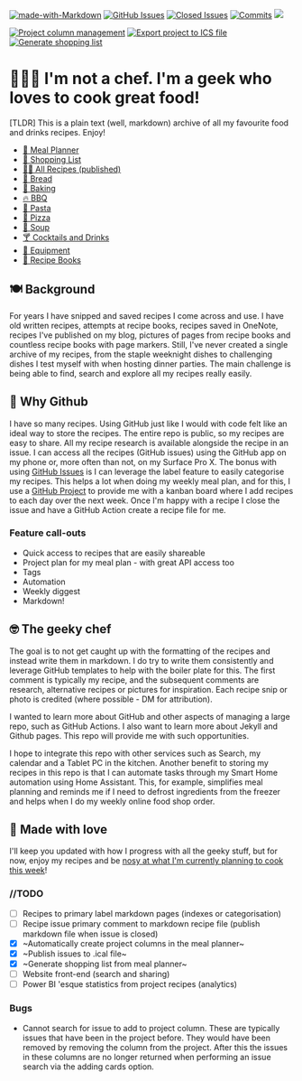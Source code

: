 [![made-with-Markdown](https://img.shields.io/badge/Made%20with-Markdown-1f425f.svg)](http://commonmark.org)
[![GitHub Issues](https://img.shields.io/github/issues/jcallaghan/The-Cookbook.svg)](https://github.com/jcallaghan/The-Cookbook/issues/)
[![Closed Issues](https://img.shields.io/github/issues-closed/jcallaghan/The-Cookbook?label=)](https://github.com/jcallaghan/The-Cookbook/issues/)
[![Commits](https://img.shields.io/github/last-commit/jcallaghan/The-Cookbook)](https://github.com/jcallaghan/The-Cookbook/commits/)
![](https://img.shields.io/github/commit-activity/m/jcallaghan/The-Cookbook?label=activity)

[![Project column management](https://github.com/jcallaghan/The-Cookbook/actions/workflows/projectcolumnmanagement.yml/badge.svg)](https://github.com/jcallaghan/The-Cookbook/actions/workflows/projectcolumnmanagement.yml) 
[![Export project to ICS file](https://github.com/jcallaghan/The-Cookbook/actions/workflows/generateicsfile.yml/badge.svg)](https://github.com/jcallaghan/The-Cookbook/actions/workflows/generateicsfile.yml)
[![Generate shopping list](https://github.com/jcallaghan/The-Cookbook/actions/workflows/generateshoppinglist.yml/badge.svg)](https://github.com/jcallaghan/The-Cookbook/actions/workflows/generateshoppinglist.yml)

# 👨🏼‍🍳 I'm not a chef. I'm a geek who loves to cook great food!
[TLDR] This is a plain text (well, markdown) archive of all my favourite food and drinks recipes. Enjoy!

- [📅 Meal Planner](../../projects/10)
- [🛒 Shopping List](/resources/ShoppingList.md)
- [🧑‍🍳 All Recipes (published)](/index/all-recipes.md)
- [🍞 Bread](/index/bread.md)
- [🍥 Baking](/index/baking.md)
- [🔥 BBQ](/index/bbq.md)
- [🍝 Pasta](/index/pasta.md)
- [🍕 Pizza](/index/pizza.md)
- [🍲 Soup](/index/soups.md)
- [🍸 Cocktails and Drinks](/index/cocktails-and-drinks.md)
- [🔪 Equipment](/resources/equipment.md)
- [📖 Recipe Books](/resources/recipe-books.md)

## 🍽️ Background
For years I have snipped and saved recipes I come across and use. I have old written recipes, attempts at recipe books, recipes saved in OneNote, recipes I've published on my blog, pictures of pages from recipe books and countless recipe books with page markers. Still, I've never created a single archive of my recipes, from the staple weeknight dishes to challenging dishes I test myself with when hosting dinner parties. The main challenge is being able to find, search and explore all my recipes really easily.

## 🧰 Why Github 
I have so many recipes. Using GitHub just like I would with code felt like an ideal way to store the recipes. The entire repo is public, so my recipes are easy to share. All my recipe research is available alongside the recipe in an issue. I can access all the recipes (GitHub issues) using the GitHub app on my phone or, more often than not, on my Surface Pro X. The bonus with using [GitHub Issues](/issues) is I can leverage the label feature to easily categorise my recipes. This helps a lot when doing my weekly meal plan, and for this, I use a [GitHub Project](/projects/10) to provide me with a kanban board where I add recipes to each day over the next week. Once I'm happy with a recipe I close the issue and have a GitHub Action create a recipe file for me. 

### Feature call-outs
- Quick access to recipes that are easily shareable
- Project plan for my meal plan - with great API access too
- Tags
- Automation
- Weekly diggest
- Markdown!

## 🤓 The geeky chef 

The goal is to not get caught up with the formatting of the recipes and instead write them in markdown. I do try to write them consistently and leverage GitHub templates to help with the boiler plate for this. The first comment is typically my recipe, and the subsequent comments are research, alternative recipes or pictures for inspiration. Each recipe snip or photo is credited (where possible - DM for attribution).

I wanted to learn more about GitHub and other aspects of managing a large repo, such as GitHub Actions. I also want to learn more about Jekyll and Github pages. This repo will provide me with such opportunities. 

I hope to integrate this repo with other services such as Search, my calendar and a Tablet PC in the kitchen. Another benefit to storing my recipes in this repo is that I can automate tasks through my Smart Home automation using Home Assistant. This, for example, simplifies meal planning and reminds me if I need to defrost ingredients from the freezer and helps when I  do my weekly online food shop order. 

## 💖 Made with love 

I'll keep you updated with how I progress with all the geeky stuff, but for now, enjoy my recipes and be [nosy at what I'm currently planning to cook this week](../../projects/10)!

### //TODO
- [ ] Recipes to primary label markdown pages (indexes or categorisation)
- [ ] Recipe issue primary comment to markdown recipe file (publish markdown file when issue is closed)
- [x] ~Automatically create project columns in the meal planner~
- [x] ~Publish issues to .ical file~
- [x] ~Generate shopping list from meal planner~
- [ ] Website front-end (search and sharing)
- [ ] Power BI 'esque statistics from project recipes (analytics)

### Bugs
- Cannot search for issue to add to project column. These are typically issues that have been in the project before. They would have been removed by removing the column from the project. After this the issues in these columns are no longer returned when performing an issue search via the adding cards option.

